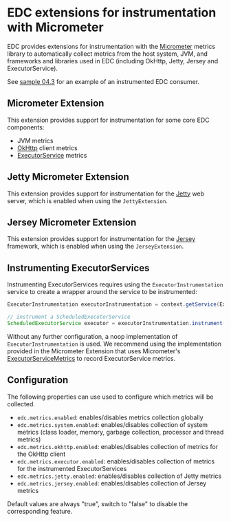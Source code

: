# EDC extensions for instrumentation with Micrometer

EDC provides extensions for instrumentation with the [Micrometer](https://micrometer.io/) metrics library to automatically collect metrics from the host system, JVM, and frameworks and libraries used in EDC (including OkHttp, Jetty, Jersey and ExecutorService).

See [sample 04.3](../samples/04.3-open-telemetry) for an example of an instrumented EDC consumer. 

## Micrometer Extension

This extension provides support for instrumentation for some core EDC components:
- JVM metrics
- [OkHttp](https://square.github.io/okhttp/) client metrics
- [ExecutorService](https://docs.oracle.com/en/java/javase/11/docs/api/java.base/java/util/concurrent/ExecutorService.html) metrics

## Jetty Micrometer Extension

This extension provides support for instrumentation for the [Jetty](https://www.eclipse.org/jetty/) web server, which is enabled when using the `JettyExtension`.

## Jersey Micrometer Extension

This extension provides support for instrumentation for the [Jersey](https://eclipse-ee4j.github.io/jersey/) framework, which is enabled when using the `JerseyExtension`.

## Instrumenting ExecutorServices

Instrumenting ExecutorServices requires using the `ExecutorInstrumentation` service to create a wrapper around the service to be instrumented:

```java
ExecutorInstrumentation executorInstrumentation = context.getService(ExecutorInstrumentation.class);

// instrument a ScheduledExecutorService
ScheduledExecutorService executor = executorInstrumentation.instrument(Executors.newScheduledThreadPool(10), "name");
```

Without any further configuration, a noop implementation of `ExecutorInstrumentation` is used. We recommend using the implementation provided in the Micrometer Extension that uses Micrometer's [ExecutorServiceMetrics](https://github.com/micrometer-metrics/micrometer/blob/main/micrometer-core/src/main/java/io/micrometer/core/instrument/binder/jvm/ExecutorServiceMetrics.java) to record ExecutorService metrics.

## Configuration

The following properties can use used to configure which metrics will be collected.

- `edc.metrics.enabled`: enables/disables metrics collection globally
- `edc.metrics.system.enabled`: enables/disables collection of system metrics (class loader, memory, garbage collection, processor and thread metrics)
- `edc.metrics.okhttp.enabled`: enables/disables collection of metrics for the OkHttp client
- `edc.metrics.executor.enabled`: enables/disables collection of metrics for the instrumented ExecutorServices
- `edc.metrics.jetty.enabled`: enables/disables collection of Jetty metrics
- `edc.metrics.jersey.enabled`: enables/disables collection of Jersey metrics

Default values are always "true", switch to "false" to disable the corresponding feature.
